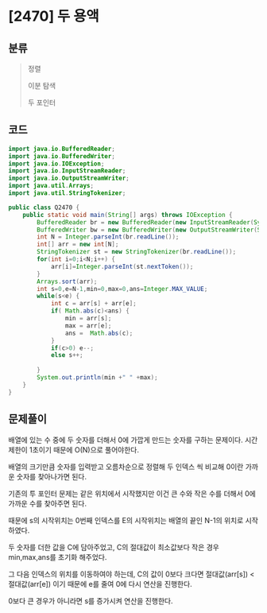 # [2470] 두 용액

## 분류
> 정렬
>
> 이분 탐색
>
> 두 포인터

## 코드
```java
import java.io.BufferedReader;
import java.io.BufferedWriter;
import java.io.IOException;
import java.io.InputStreamReader;
import java.io.OutputStreamWriter;
import java.util.Arrays;
import java.util.StringTokenizer;

public class Q2470 {
	public static void main(String[] args) throws IOException {
		BufferedReader br = new BufferedReader(new InputStreamReader(System.in));
		BufferedWriter bw = new BufferedWriter(new OutputStreamWriter(System.out));
		int N = Integer.parseInt(br.readLine());
		int[] arr = new int[N];
		StringTokenizer st = new StringTokenizer(br.readLine());
		for(int i=0;i<N;i++) {
			arr[i]=Integer.parseInt(st.nextToken());
		}
		Arrays.sort(arr);
		int s=0,e=N-1,min=0,max=0,ans=Integer.MAX_VALUE;
		while(s<e) {
			int c = arr[s] + arr[e];
			if( Math.abs(c)<ans) {
				min = arr[s];
				max = arr[e];
				ans =  Math.abs(c);
			}
			if(c>0) e--;
			else s++;
			
		}
		System.out.println(min +" " +max);
	}
}

```

## 문제풀이

배열에 있는 수 중에 두 숫자를 더해서 0에 가깝게 만드는 숫자를 구하는 문제이다. 시간제한이 1초이기 때문에 O(N)으로 풀어야한다.

배열의 크기만큼 숫자를 입력받고 오름차순으로 정렬해 두 인덱스 씩 비교해 0이란 가까운 숫자를 찾아나가면 된다.

기존의 투 포인터 문제는 같은 위치에서 시작했지만 이건 큰 수와 작은 수를 더해서 0에 가까운 수를 찾아주면 된다.

때문에 s의 시작위치는 0번째 인덱스를 E의 시작위치는 배열의 끝인 N-1의 위치로 시작하였다.

두 숫자를 더한 값을 C에 담아주었고, C의 절대값이 최소값보다 작은 경우 min,max,ans를 초기화 해주었다.

그 다음 인덱스의 위치를 이동하여야 하는데,  C의 값이 0보다 크다면 절대값(arr[s]) < 절대값(arr[e]) 이기 때문에 e를 줄여 0에 다시 연산을 진행한다.

0보다 큰 경우가 아니라면 s를 증가시켜 연산을 진행한다.

